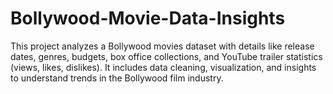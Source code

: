 # Bollywood-Movie-Data-Insights
This project analyzes a Bollywood movies dataset with details like release dates, genres, budgets, box office collections, and YouTube trailer statistics (views, likes, dislikes). It includes data cleaning, visualization, and insights to understand trends in the Bollywood film industry.
